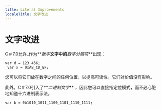 ---
title: Literal Improvements
localeTitle: 文字改进
---# 文字改进

C＃7.0允许\_作为**_数字_**文字中的**_数字分隔符_**出现：
```
var d = 123_456; 
 var x = 0xAB_CD_EF; 
```

您可以将它们放在数字之间的任何位置，以提高可读性。它们对价值没有影响。

此外，C＃7.0引入了**_二进制文字_** ，因此您可以直接指定位模式，而不必心脏地知道十六进制表示法。
```
var b = 0b1010_1011_1100_1101_1110_1111; 

```